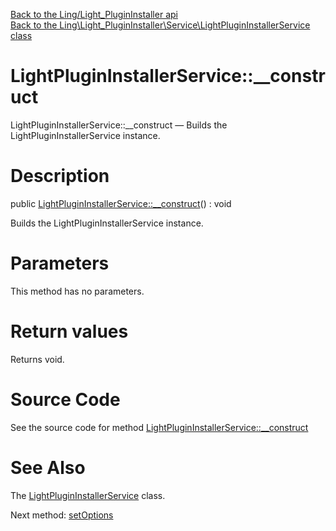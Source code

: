 [Back to the Ling/Light_PluginInstaller api](https://github.com/lingtalfi/Light_PluginInstaller/blob/master/doc/api/Ling/Light_PluginInstaller.md)<br>
[Back to the Ling\Light_PluginInstaller\Service\LightPluginInstallerService class](https://github.com/lingtalfi/Light_PluginInstaller/blob/master/doc/api/Ling/Light_PluginInstaller/Service/LightPluginInstallerService.md)


LightPluginInstallerService::__construct
================



LightPluginInstallerService::__construct — Builds the LightPluginInstallerService instance.




Description
================


public [LightPluginInstallerService::__construct](https://github.com/lingtalfi/Light_PluginInstaller/blob/master/doc/api/Ling/Light_PluginInstaller/Service/LightPluginInstallerService/__construct.md)() : void




Builds the LightPluginInstallerService instance.




Parameters
================

This method has no parameters.


Return values
================

Returns void.








Source Code
===========
See the source code for method [LightPluginInstallerService::__construct](https://github.com/lingtalfi/Light_PluginInstaller/blob/master/Service/LightPluginInstallerService.php#L111-L123)


See Also
================

The [LightPluginInstallerService](https://github.com/lingtalfi/Light_PluginInstaller/blob/master/doc/api/Ling/Light_PluginInstaller/Service/LightPluginInstallerService.md) class.

Next method: [setOptions](https://github.com/lingtalfi/Light_PluginInstaller/blob/master/doc/api/Ling/Light_PluginInstaller/Service/LightPluginInstallerService/setOptions.md)<br>

